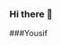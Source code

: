 ### Hi there 👋
###Yousif

<!--
**Yousifnaim/Yousifnaim** is a ✨ _special_ ✨ repository because its `README.md` (this file) appears on your GitHub profile.

Here are some ideas to get you started:

- 🔭 I’m currently working As a Sotware Quality Assuranc
[![GitHub Streak](http://github-readme-streak-stats.herokuapp.com?user=Yousifnaim&theme=dark)](https://git.io/streak-stats)

